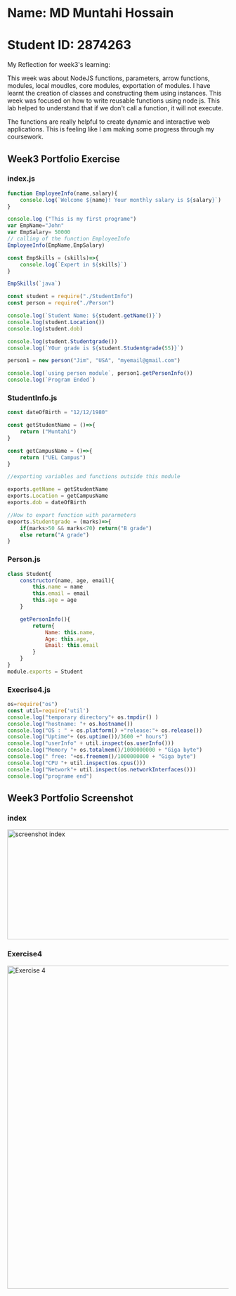 # Name: MD Muntahi Hossain  
# Student ID: 2874263
My Reflection for week3's learning:

This week was about NodeJS functions, parameters, arrow functions, modules, local moudles, core modules, exportation of modules. 
I have learnt the creation of classes and constructing them using instances. This week was focused on how to write reusable functions using node js.
This lab helped to understand that if we don't call a function, it will not execute.

The functions are really helpful to create dynamic and interactive web applications. This is feeling like I am making some progress through my coursework.


## Week3 Portfolio Exercise
### index.js
```javascript
function EmployeeInfo(name,salary){
    console.log(`Welcome ${name}! Your monthly salary is ${salary}`)
}

console.log ("This is my first programe")
var EmpName="John"
var EmpSalary= 50000
// calling of the function EmployeeInfo
EmployeeInfo(EmpName,EmpSalary)

const EmpSkills = (skills)=>{
    console.log(`Expert in ${skills}`)
}

EmpSkills(`java`)

const student = require("./StudentInfo")
const person = require("./Person")

console.log(`Student Name: ${student.getName()}`)
console.log(student.Location())
console.log(student.dob)

console.log(student.Studentgrade())
console.log(`YOur grade is ${student.Studentgrade(55)}`)

person1 = new person("Jim", "USA", "myemail@gmail.com")

console.log(`using person module`, person1.getPersonInfo())
console.log(`Program Ended`)
```

### StudentInfo.js
```javascript
const dateOfBirth = "12/12/1980"

const getStudentName = ()=>{
    return ("Muntahi")
}

const getCampusName = ()=>{
    return ("UEL Campus")
}

//exporting variables and functions outside this module

exports.getName = getStudentName
exports.Location = getCampusName
exports.dob = dateOfBirth

//How to export function with pararmeters
exports.Studentgrade = (marks)=>{
    if(marks>50 && marks<70) return("B grade")
    else return("A grade")
}
```

### Person.js

```javascript
class Student{
    constructor(name, age, email){
        this.name = name
        this.email = email
        this.age = age
    }

    getPersonInfo(){
        return{
            Name: this.name,
            Age: this.age,
            Email: this.email
        }
    }
}
module.exports = Student
```

### Execrise4.js

```javascript
os=require("os")
const util=require('util')
console.log("temporary directory"+ os.tmpdir() )
console.log("hostname: "+ os.hostname())
console.log("OS : " + os.platform() +"release:"+ os.release())
console.log("Uptime"+ (os.uptime())/3600 +" hours")
console.log("userInfo" + util.inspect(os.userInfo()))
console.log("Memory "+ os.totalmem()/1000000000 + "Giga byte")
console.log(" free: "+os.freemem()/1000000000 + "Giga byte")
console.log("CPU "+ util.inspect(os.cpus()))
console.log("Network"+ util.inspect(os.networkInterfaces()))
console.log("programe end")
```

## Week3 Portfolio Screenshot
### index
<img width="708" height="250" alt="screenshot index" src="https://github.com/user-attachments/assets/23f86f31-eb76-4b77-8aeb-fbc1b83b3b7e" />

### Exercise4
<img width="816" height="735" alt="Exercise 4" src="https://github.com/user-attachments/assets/5e463bef-4a56-4fbc-8dc3-253a1e0a25b3" />

